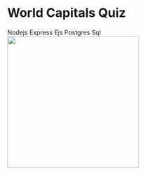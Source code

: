 <h1>World Capitals Quiz</h1>
<span>Nodejs Express Ejs Postgres Sql</span>

<img  src="https://github.com/user-attachments/assets/72294765-8a97-4467-a3c2-fa231651d17d" width="300" />

